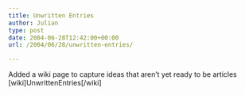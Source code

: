 ```yaml
---
title: Unwritten Entries
author: Julian
type: post
date: 2004-06-28T12:42:00+00:00
url: /2004/06/28/unwritten-entries/

---
```

Added a wiki page to capture ideas that aren&#8217;t yet ready to be articles [wiki]UnwrittenEntries[/wiki]